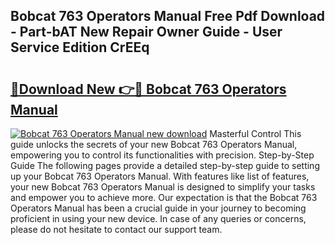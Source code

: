 ## Bobcat 763 Operators Manual Free Pdf Download - Part-bAT New Repair Owner Guide - User Service Edition CrEEq

# <h2><a href="http://bc29793.oget.top/?id=Bobcat+763+Operators+Manual">🔗Download New 👉🔴 Bobcat 763 Operators Manual</a></h2>

[![Bobcat 763 Operators Manual new download](https://i.imgur.com/5g1atiW.png)](http://bc29793.oget.top/?id=Bobcat+763+Operators+Manual)
Masterful Control This guide unlocks the secrets of your new Bobcat 763 Operators Manual, empowering you to control its functionalities with precision. Step-by-Step Guide The following pages provide a detailed step-by-step guide to setting up your Bobcat 763 Operators Manual. With features like list of features, your new Bobcat 763 Operators Manual is designed to simplify your tasks and empower you to achieve more. Our expectation is that the Bobcat 763 Operators Manual has been a crucial guide in your journey to becoming proficient in using your new device. In case of any queries or concerns, please do not hesitate to contact our support team.
